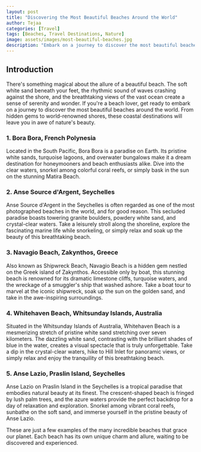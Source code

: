 ```yaml
---
layout: post
title: "Discovering the Most Beautiful Beaches Around the World"
author: Tejaa
categories: [Travel]
tags: [Beaches, Travel Destinations, Nature]
image: assets/images/most-beautiful-beaches.jpg
description: "Embark on a journey to discover the most beautiful beaches around the world. From pristine white sands to crystal-clear turquoise waters, these stunning coastal destinations will leave you in awe of nature's beauty."
---
```


## Introduction

There's something magical about the allure of a beautiful beach. The soft white sand beneath your feet, the rhythmic sound of waves crashing against the shore, and the breathtaking views of the vast ocean create a sense of serenity and wonder. If you're a beach lover, get ready to embark on a journey to discover the most beautiful beaches around the world. From hidden gems to world-renowned shores, these coastal destinations will leave you in awe of nature's beauty.

### 1. Bora Bora, French Polynesia

Located in the South Pacific, Bora Bora is a paradise on Earth. Its pristine white sands, turquoise lagoons, and overwater bungalows make it a dream destination for honeymooners and beach enthusiasts alike. Dive into the clear waters, snorkel among colorful coral reefs, or simply bask in the sun on the stunning Matira Beach.

### 2. Anse Source d'Argent, Seychelles

Anse Source d'Argent in the Seychelles is often regarded as one of the most photographed beaches in the world, and for good reason. This secluded paradise boasts towering granite boulders, powdery white sand, and crystal-clear waters. Take a leisurely stroll along the shoreline, explore the fascinating marine life while snorkeling, or simply relax and soak up the beauty of this breathtaking beach.

### 3. Navagio Beach, Zakynthos, Greece

Also known as Shipwreck Beach, Navagio Beach is a hidden gem nestled on the Greek island of Zakynthos. Accessible only by boat, this stunning beach is renowned for its dramatic limestone cliffs, turquoise waters, and the wreckage of a smuggler's ship that washed ashore. Take a boat tour to marvel at the iconic shipwreck, soak up the sun on the golden sand, and take in the awe-inspiring surroundings.

### 4. Whitehaven Beach, Whitsunday Islands, Australia

Situated in the Whitsunday Islands of Australia, Whitehaven Beach is a mesmerizing stretch of pristine white sand stretching over seven kilometers. The dazzling white sand, contrasting with the brilliant shades of blue in the water, creates a visual spectacle that is truly unforgettable. Take a dip in the crystal-clear waters, hike to Hill Inlet for panoramic views, or simply relax and enjoy the tranquility of this breathtaking beach.

### 5. Anse Lazio, Praslin Island, Seychelles

Anse Lazio on Praslin Island in the Seychelles is a tropical paradise that embodies natural beauty at its finest. The crescent-shaped beach is fringed by lush palm trees, and the azure waters provide the perfect backdrop for a day of relaxation and exploration. Snorkel among vibrant coral reefs, sunbathe on the soft sand, and immerse yourself in the pristine beauty of Anse Lazio.

These are just a few examples of the many incredible beaches that grace our planet. Each beach has its own unique charm and allure, waiting to be discovered and experienced.
